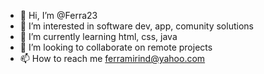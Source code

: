 - 👋 Hi, I’m @Ferra23
- 👀 I’m interested in software dev, app, comunity solutions
- 🌱 I’m currently learning html, css, java 
- 💞️ I’m looking to collaborate on remote projects
- 📫 How to reach me ferramirind@yahoo.com

<!---
Ferra23/Ferra23 is a ✨ special ✨ repository because its `README.md` (this file) appears on your GitHub profile.
You can click the Preview link to take a look at your changes.
--->

